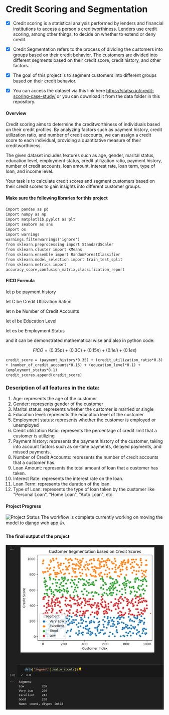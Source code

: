# Credit Scoring and Segmentation

-   [x] Credit scoring is a statistical analysis performed by lenders and financial institutions to access a person's creditworthiness. Lenders use credit scoring, among other things, to decide on whether to extend or deny credit.

-   [x] Credit Segmentation refers to the process of dividing the customers into groups based on their credit behavior. The customers are divided into different segments based on their credit score, credit history, and other factors.

-   [x] The goal of this project is to segment customers into different groups based on their credit behavior.

-   [x] You can access the dataset via this link here https://statso.io/credit-scoring-case-study/ or you can download it from the data folder in this repository.

#### Overview

Credit scoring aims to determine the creditworthiness of individuals based on their credit profiles. By analyzing factors such as payment history, credit utilization ratio, and number of credit accounts, we can assign a credit score to each individual, providing a quantitative measure of their creditworthiness.

The given dataset includes features such as age, gender, marital status, education level, employment status, credit utilization ratio, payment history, number of credit accounts, loan amount, interest rate, loan term, type of loan, and income level.

Your task is to calculate credit scores and segment customers based on their credit scores to gain insights into different customer groups.

#### Make sure the following libraries for this project

```{python}
import pandas as pd
import numpy as np
import matplotlib.pyplot as plt
import seaborn as sns
import os
import warnings
warnings.filterwarnings('ignore')
from sklearn.preprocessing import StandardScaler
from sklearn.cluster import KMeans
from sklearn.ensemble import RandomForestClassifier
from sklearn.model_selection import train_test_split
from sklearn.metrics import accuracy_score,confusion_matrix,classification_report
```

#### FICO Formula

let p be payment history

let C be Credit Utilization Ration

let n be Number of Credit Accounts

let el be Education Level

let es be Employment Status

and it can be demonstrated mathematical wise and also in python code:

$$
FICO = (0.35p) + (0.3C) + (0.15n) + (0.1el) + (0.1es)
$$

```{python}
credit_score = (payment_history*0.35) + (credit_utilization_ratio*0.3) + (number_of_credit_accounts*0.15) + (education_level*0.1) + (employment_status*0.1)
credit_scores.append(credit_score)
```

### Description of all features in the data:

1.  Age: represents the age of the customer
2.  Gender: represents gender of the customer
3.  Marital status: represents whether the customer is married or single
4.  Education level: represents the education level of the customer
5.  Employment status: represents whether the customer is employed or unemployed
6.  Credit utilization Ratio: represents the percentage of credit limit that a customer is utilizing
7.  Payment history: represents the payment history of the customer, taking into account factors such as on-time payments, delayed payments, and missed payments.
8.  Number of Credit Accounts: represents the number of credit accounts that a customer has.
9.  Loan Amount: represents the total amount of loan that a customer has taken.
10. Interest Rate: represents the interest rate on the loan.
11. Loan Term: represents the duration of the loan.
12. Type of Loan: represents the type of loan taken by the customer like "Personal Loan", "Home Loan", "Auto Loan", etc.

#### Project Progress

![Project Status](https://img.shields.io/badge/status-in%20progress-yellow) The workflow is complete currently working on moving the model to django web app 👍.

#### The final output of the project

![Number of customers associated with credit score segmentation levels](images/valuesforsegment.png)